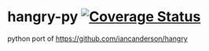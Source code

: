 # hangry-py [![Coverage Status](https://coveralls.io/repos/scttcper/hangry-py/badge.svg?branch=master&service=github)](https://coveralls.io/github/scttcper/hangry-py?branch=master)
python port of https://github.com/iancanderson/hangry
